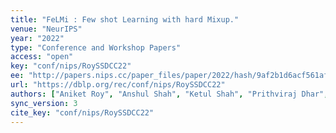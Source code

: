 ```yaml
---
title: "FeLMi : Few shot Learning with hard Mixup."
venue: "NeurIPS"
year: "2022"
type: "Conference and Workshop Papers"
access: "open"
key: "conf/nips/RoySSDCC22"
ee: "http://papers.nips.cc/paper_files/paper/2022/hash/9af2b1d6acf561af9c4cf70d52c7a49d-Abstract-Conference.html"
url: "https://dblp.org/rec/conf/nips/RoySSDCC22"
authors: ["Aniket Roy", "Anshul Shah", "Ketul Shah", "Prithviraj Dhar", "Anoop Cherian", "Rama Chellappa"]
sync_version: 3
cite_key: "conf/nips/RoySSDCC22"
---
```

